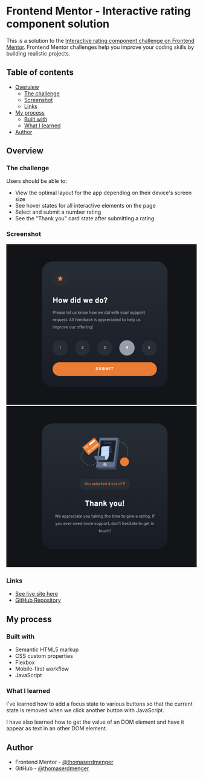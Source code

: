# Frontend Mentor - Interactive rating component solution

This is a solution to the [Interactive rating component challenge on Frontend Mentor](https://www.frontendmentor.io/challenges/interactive-rating-component-koxpeBUmI). Frontend Mentor challenges help you improve your coding skills by building realistic projects.

## Table of contents

- [Overview](#overview)
  - [The challenge](#the-challenge)
  - [Screenshot](#screenshot)
  - [Links](#links)
- [My process](#my-process)
  - [Built with](#built-with)
  - [What I learned](#what-i-learned)
- [Author](#author)

## Overview

### The challenge

Users should be able to:

- View the optimal layout for the app depending on their device's screen size
- See hover states for all interactive elements on the page
- Select and submit a number rating
- See the "Thank you" card state after submitting a rating

### Screenshot

![](./images/screenshot1.png)
![](./images/screenshot2.png)

### Links

- [See live site here](https://thomaserdmenger.github.io/interactiveRatingComponent/)
- [GitHub Repository](https://github.com/thomaserdmenger/interactiveRatingComponent)

## My process

### Built with

- Semantic HTML5 markup
- CSS custom properties
- Flexbox
- Mobile-first workflow
- JavaScript

### What I learned

I've learned how to add a focus state to various buttons so that the current state is removed when we click another button with JavaScript.

I have also learned how to get the value of an DOM element and have it appear as text in an other DOM element.

## Author

- Frontend Mentor - [@thomaserdmenger](https://www.frontendmentor.io/profile/thomaserdmenger)
- GitHub - [@thomaserdmenger](https://github.com/thomaserdmenger)
